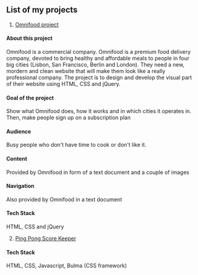 ## List of my projects

1. [Omnifood project](https://caoanhquan-qn.github.io/omnifood/)

#### About this project
Omnifood is a commercial company. Omnifood is a premium food delivery company, devoted to bring healthy and affordable meals to people in four big cities (Lisbon, San Francisco, Berlin and London). They need a new, mordern and clean website that will make them look like a really professional company. The project is to design and develop the visual part of their website using HTML, CSS and jQuery.  
#### Goal of the project
Show what Omnifood does, how it works and in which cities it operates in. Then, make people sign up on a subscription plan
#### Audience
Busy people who don't have time to cook or don't like it.
#### Content
Provided by Omnifood in form of a text document and a couple of images
#### Navigation
Also provided by Omnifood in a text document
#### Tech Stack
HTML, CSS and jQuery

2. [Ping Pong Score Keeper](https://caoanhquan-qn.github.io/score-keeper/)

#### Tech Stack
HTML, CSS, Javascript, Bulma (CSS framework)
